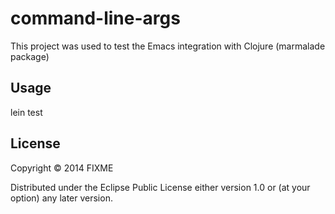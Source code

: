 # command-line-args

This project was used to test the Emacs integration with Clojure (marmalade package)

## Usage

lein test

## License

Copyright © 2014 FIXME

Distributed under the Eclipse Public License either version 1.0 or (at
your option) any later version.
